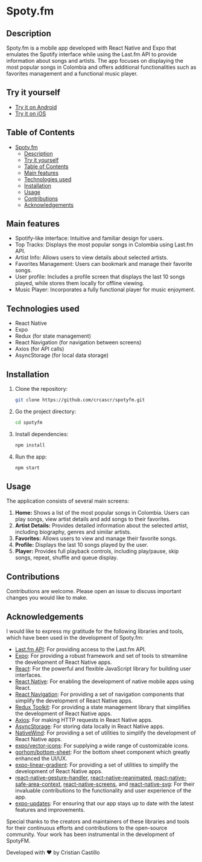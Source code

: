 # Spoty.fm

## Description

Spoty.fm is a mobile app developed with React Native and Expo that emulates the Spotify interface while using the Last.fm API to provide information about songs and artists. The app focuses on displaying the most popular songs in Colombia and offers additional functionalities such as favorites management and a functional music player.

## Try it yourself

- [Try it on Android](https://appetize.io/app/b_f3b6tq62tkvjv7qoqseibalyea)
- [Try it on iOS](https://appetize.io/app/b_uhbx4kdahckxpjfz7fr4l6g5xq)

## Table of Contents

- [Spoty.fm](#spotyfm)
  - [Description](#description)
  - [Try it yourself](#try-it-yourself)
  - [Table of Contents](#table-of-contents)
  - [Main features](#main-features)
  - [Technologies used](#technologies-used)
  - [Installation](#installation)
  - [Usage](#usage)
  - [Contributions](#contributions)
  - [Acknowledgements](#acknowledgements)

## Main features

- Spotify-like interface: Intuitive and familiar design for users.
- Top Tracks: Displays the most popular songs in Colombia using Last.fm API.
- Artist Info: Allows users to view details about selected artists.
- Favorites Management: Users can bookmark and manage their favorite songs.
- User profile: Includes a profile screen that displays the last 10 songs played, while stores them locally for offline viewing.
- Music Player: Incorporates a fully functional player for music enjoyment.

## Technologies used

- React Native
- Expo
- Redux (for state management)
- React Navigation (for navigation between screens)
- Axios (for API calls)
- AsyncStorage (for local data storage)

## Installation

1. Clone the repository:
   ```bash
   git clone https://github.com/crcascr/spotyfm.git
   ```
2. Go the project directory:
   ```bash
   cd spotyfm
   ```
3. Install dependencies:
   ```bash
   npm install
   ```
4. Run the app:
   ```bash
   npm start
   ```

## Usage

The application consists of several main screens:

1. **Home:** Shows a list of the most popular songs in Colombia. Users can play songs, view artist details and add songs to their favorites.
2. **Artist Details:** Provides detailed information about the selected artist, including biography, genres and similar artists.
3. **Favorites:** Allows users to view and manage their favorite songs.
4. **Profile:** Displays the last 10 songs played by the user.
5. **Player:** Provides full playback controls, including play/pause, skip songs, repeat, shuffle and queue display.

## Contributions

Contributions are welcome. Please open an issue to discuss important changes you would like to make.

## Acknowledgements

I would like to express my gratitude for the following libraries and tools, which have been used in the development of Spoty.fm:

- [Last.fm API](https://www.last.fm/api): For providing access to the Last.fm API.
- [Expo](https://docs.expo.dev/): For providing a robust framework and set of tools to streamline the development of React Native apps.
- [React](https://react.dev/): For the powerful and flexible JavaScript library for building user interfaces.
- [React Native](https://reactnative.dev/): For enabling the development of native mobile apps using React.
- [React Navigation](https://reactnavigation.org/): For providing a set of navigation components that simplify the development of React Native apps.
- [Redux Toolkit](https://redux-toolkit.js.org/): For providing a state management library that simplifies the development of React Native apps.
- [Axios](https://axios-http.com/): For making HTTP requests in React Native apps.
- [AsyncStorage](https://react-native-async-storage.github.io/async-storage/): For storing data locally in React Native apps.
- [NativeWind](https://www.nativewind.dev/): For providing a set of utilities to simplify the development of React Native apps.
- [expo/vector-icons](https://github.com/expo/vector-icons): For supplying a wide range of customizable icons.
- [gorhom/bottom-sheet](https://ui.gorhom.dev/components/bottom-sheet/): For the bottom sheet component which greatly enhanced the UI/UX.
- [expo-linear-gradient](https://docs.expo.dev/versions/latest/sdk/linear-gradient/): For providing a set of utilities to simplify the development of React Native apps.
- [react-native-gesture-handler](https://github.com/software-mansion/react-native-gesture-handler), [react-native-reanimated](https://docs.swmansion.com/react-native-reanimated/), [react-native-safe-area-context](https://github.com/th3rdwave/react-native-safe-area-context), [react-native-screens](https://github.com/software-mansion/react-native-screens), and [react-native-svg](https://github.com/software-mansion/react-native-svg): For their invaluable contributions to the functionality and user experience of the app.
- [expo-updates](https://www.npmjs.com/package/expo-updates): For ensuring that our app stays up to date with the latest features and improvements.

Special thanks to the creators and maintainers of these libraries and tools for their continuous efforts and contributions to the open-source community. Your work has been instrumental in the development of SpotyFM.


Developed with ❤️ by Cristian Castillo
